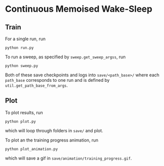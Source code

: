 # Continuous Memoised Wake-Sleep

## Train

For a single run, run
```
python run.py
```

To run a sweep, as specified by `sweep.get_sweep_argss`, run
```
python sweep.py
```

Both of these save checkpoints and logs into `save/<path_base>/` where each `path_base` corresponds to one run and is defined by `util.get_path_base_from_args`.

## Plot

To plot results, run
```
python plot.py
```
which will loop through folders in `save/` and plot.

To plot an the training progress animation, run
```
python plot_animation.py
```
which will save a gif in `save/animation/training_progress.gif`.